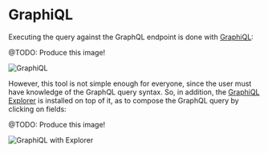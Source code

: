 # GraphiQL

Executing the query against the GraphQL endpoint is done with [GraphiQL](https://github.com/graphql/graphiql):

@TODO: Produce this image!

![GraphiQL](/images/graphiql.png)

However, this tool is not simple enough for everyone, since the user must have knowledge of the GraphQL query syntax. So, in addition, the [GraphiQL Explorer](https://github.com/OneGraph/graphiql-explorer) is installed on top of it, as to compose the GraphQL query by clicking on fields:

@TODO: Produce this image!

![GraphiQL with Explorer](/images/graphiql-with-explorer.gif)
